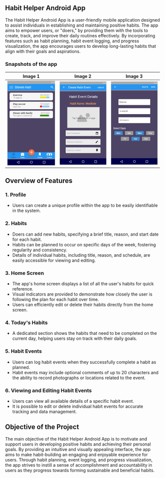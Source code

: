 ## Habit Helper Android App

The Habit Helper Android App is a user-friendly mobile application designed to assist individuals in establishing and maintaining positive habits. The app aims to empower users, or "doers," by providing them with the tools to create, track, and improve their daily routines effectively. By incorporating features such as habit planning, habit event logging, and progress visualization, the app encourages users to develop long-lasting habits that align with their goals and aspirations.


### Snapshots of the app
| Image 1 | Image 2 | Image 3 |
| ------- | ------- | ------- |
| ![Image 1](https://github.com/Aqll/imgs/blob/main/habit/1.png) | ![Image 2](https://github.com/Aqll/imgs/blob/main/habit/2.png) | ![Image 3](https://github.com/Aqll/imgs/blob/main/habit/3.png) |


## Overview of Features

### 1. Profile
- Users can create a unique profile within the app to be easily identifiable in the system.

### 2. Habits
- Doers can add new habits, specifying a brief title, reason, and start date for each habit.
- Habits can be planned to occur on specific days of the week, fostering regularity and consistency.
- Details of individual habits, including title, reason, and schedule, are easily accessible for viewing and editing.


### 3. Home Screen
- The app's home screen displays a list of all the user's habits for quick reference.
- Visual indicators are provided to demonstrate how closely the user is following the plan for each habit over time.
- Users can efficiently edit or delete their habits directly from the home screen.

### 4. Today's Habits
- A dedicated section shows the habits that need to be completed on the current day, helping users stay on track with their daily goals.

### 5. Habit Events
- Users can log habit events when they successfully complete a habit as planned.
- Habit events may include optional comments of up to 20 characters and the ability to record photographs or locations related to the event.

### 6. Viewing and Editing Habit Events
- Users can view all available details of a specific habit event.
- It is possible to edit or delete individual habit events for accurate tracking and data management.

## Objective of the Project

The main objective of the Habit Helper Android App is to motivate and support users in developing positive habits and achieving their personal goals. By providing an intuitive and visually appealing interface, the app aims to make habit-building an engaging and enjoyable experience for users. Through habit planning, event logging, and progress visualization, the app strives to instill a sense of accomplishment and accountability in users as they progress towards forming sustainable and beneficial habits.


